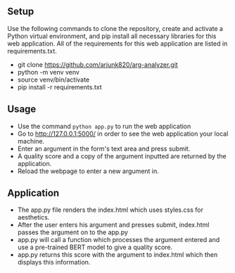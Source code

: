 ## Setup

Use the following commands to clone the repository, create and activate a Python virtual environment, and pip install all necessary libraries for this web application. All of the requirements for this web application are listed in requirements.txt.

- git clone https://github.com/arjunk820/arg-analyzer.git
- python -m venv venv
- source venv/bin/activate
- pip install -r requirements.txt

## Usage

- Use the command `python app.py` to run the web application
- Go to http://127.0.0.1:5000/ in order to see the web application your local machine.
- Enter an argument in the form's text area and press submit.
- A quality score and a copy of the argument inputted are returned by the application.
- Reload the webpage to enter a new argument in.

## Application

- The app.py file renders the index.html which uses styles.css for aesthetics.
- After the user enters his argument and presses submit, index.html passes the argument on to the app.py
- app.py will call a function which processes the argument entered and use a pre-trained BERT model to give a quality score.
- app.py returns this score with the argument to index.html which then displays this information.
